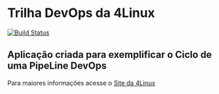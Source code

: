 # Trilha DevOps da 4Linux

<!-- Altere a Flag abaixo com sua URL do Travis -->
[![Build Status](https://travis-ci.org/Zaifovias/DevOpsLab-HelloWorld.svg?branch=master)](https://travis-ci.org/Zaifovias/DevOpsLab-HelloWorld)

## Aplicação criada para exemplificar o Ciclo de uma PipeLine DevOps


Para maiores informações acesse o [Site da 4Linux](https://www.4linux.com.br/cursos/devops)
